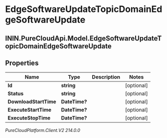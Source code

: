 # EdgeSoftwareUpdateTopicDomainEdgeSoftwareUpdate

## ININ.PureCloudApi.Model.EdgeSoftwareUpdateTopicDomainEdgeSoftwareUpdate

## Properties

|Name | Type | Description | Notes|
|------------ | ------------- | ------------- | -------------|
| **Id** | **string** |  | [optional] |
| **Status** | **string** |  | [optional] |
| **DownloadStartTime** | **DateTime?** |  | [optional] |
| **ExecuteStartTime** | **DateTime?** |  | [optional] |
| **ExecuteStopTime** | **DateTime?** |  | [optional] |



_PureCloudPlatform.Client.V2 214.0.0_
